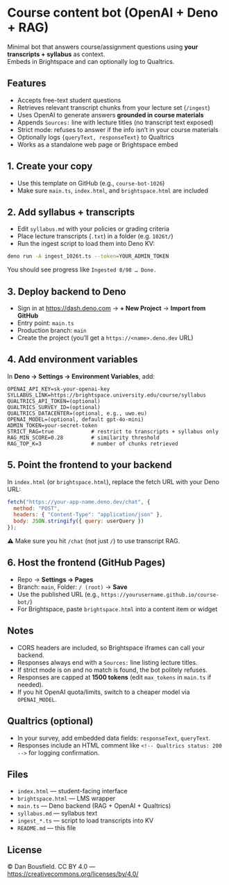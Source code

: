 # Course content bot (OpenAI + Deno + RAG)

Minimal bot that answers course/assignment questions using **your transcripts + syllabus** as context.  
Embeds in Brightspace and can optionally log to Qualtrics.

## Features
- Accepts free-text student questions
- Retrieves relevant transcript chunks from your lecture set (`/ingest`)
- Uses OpenAI to generate answers **grounded in course materials**
- Appends `Sources:` line with lecture titles (no transcript text exposed)
- Strict mode: refuses to answer if the info isn’t in your course materials
- Optionally logs `{queryText, responseText}` to Qualtrics
- Works as a standalone web page or Brightspace embed

## 1. Create your copy
- Use this template on GitHub (e.g., `course-bot-1026`)
- Make sure `main.ts`, `index.html`, and `brightspace.html` are included

## 2. Add syllabus + transcripts
- Edit `syllabus.md` with your policies or grading criteria
- Place lecture transcripts (`.txt`) in a folder (e.g. `1026t/`)
- Run the ingest script to load them into Deno KV:

```sh
deno run -A ingest_1026t.ts --token=YOUR_ADMIN_TOKEN
```

You should see progress like `Ingested 8/98 … Done.`

## 3. Deploy backend to Deno
- Sign in at https://dash.deno.com → **+ New Project** → **Import from GitHub**
- Entry point: `main.ts`
- Production branch: `main`
- Create the project (you’ll get a `https://<name>.deno.dev` URL)

## 4. Add environment variables
In **Deno → Settings → Environment Variables**, add:

```text
OPENAI_API_KEY=sk-your-openai-key
SYLLABUS_LINK=https://brightspace.university.edu/course/syllabus
QUALTRICS_API_TOKEN=(optional)
QUALTRICS_SURVEY_ID=(optional)
QUALTRICS_DATACENTER=(optional, e.g., uwo.eu)
OPENAI_MODEL=(optional, default gpt-4o-mini)
ADMIN_TOKEN=your-secret-token
STRICT_RAG=true            # restrict to transcripts + syllabus only
RAG_MIN_SCORE=0.28         # similarity threshold
RAG_TOP_K=3                # number of chunks retrieved
```

## 5. Point the frontend to your backend
In `index.html` (or `brightspace.html`), replace the fetch URL with your Deno URL:

```js
fetch("https://your-app-name.deno.dev/chat", {
  method: "POST",
  headers: { "Content-Type": "application/json" },
  body: JSON.stringify({ query: userQuery })
});
```

⚠️ Make sure you hit `/chat` (not just `/`) to use transcript RAG.

## 6. Host the frontend (GitHub Pages)
- Repo → **Settings → Pages**
- Branch: `main`, Folder: `/ (root)` → **Save**
- Use the published URL (e.g., `https://yourusername.github.io/course-bot/`)
- For Brightspace, paste `brightspace.html` into a content item or widget

## Notes
- CORS headers are included, so Brightspace iframes can call your backend.
- Responses always end with a `Sources:` line listing lecture titles.
- If strict mode is on and no match is found, the bot politely refuses.
- Responses are capped at **1500 tokens** (edit `max_tokens` in `main.ts` if needed).
- If you hit OpenAI quota/limits, switch to a cheaper model via `OPENAI_MODEL`.

## Qualtrics (optional)
- In your survey, add embedded data fields: `responseText`, `queryText`.
- Responses include an HTML comment like `<!-- Qualtrics status: 200 -->` for logging confirmation.

## Files
- `index.html` — student-facing interface
- `brightspace.html` — LMS wrapper
- `main.ts` — Deno backend (RAG + OpenAI + Qualtrics)
- `syllabus.md` — syllabus text
- `ingest_*.ts` — script to load transcripts into KV
- `README.md` — this file

## License
© Dan Bousfield. CC BY 4.0 — https://creativecommons.org/licenses/by/4.0/
